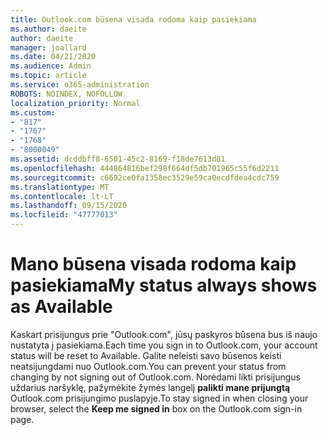 ```yaml
---
title: Outlook.com būsena visada rodoma kaip pasiekiama
ms.author: daeite
author: daeite
manager: joallard
ms.date: 04/21/2020
ms.audience: Admin
ms.topic: article
ms.service: o365-administration
ROBOTS: NOINDEX, NOFOLLOW
localization_priority: Normal
ms.custom:
- "817"
- "1767"
- "1768"
- "8000049"
ms.assetid: dcddbff8-6501-45c2-8169-f18de7613d81
ms.openlocfilehash: 444864816bef298f664df5db701965c55f6d2211
ms.sourcegitcommit: c6692ce0fa1358ec3529e59ca0ecdfdea4cdc759
ms.translationtype: MT
ms.contentlocale: lt-LT
ms.lasthandoff: 09/15/2020
ms.locfileid: "47777013"
---
```

# <a name="my-status-always-shows-as-available"></a><span data-ttu-id="84b64-102">Mano būsena visada rodoma kaip pasiekiama</span><span class="sxs-lookup"><span data-stu-id="84b64-102">My status always shows as Available</span></span>

<span data-ttu-id="84b64-103">Kaskart prisijungus prie "Outlook.com", jūsų paskyros būsena bus iš naujo nustatyta į pasiekiama.</span><span class="sxs-lookup"><span data-stu-id="84b64-103">Each time you sign in to Outlook.com, your account status will be reset to Available.</span></span> <span data-ttu-id="84b64-104">Galite neleisti savo būsenos keisti neatsijungdami nuo Outlook.com.</span><span class="sxs-lookup"><span data-stu-id="84b64-104">You can prevent your status from changing by not signing out of Outlook.com.</span></span> <span data-ttu-id="84b64-105">Norėdami likti prisijungus uždarius naršyklę, pažymėkite žymės langelį **palikti mane prijungtą** Outlook.com prisijungimo puslapyje.</span><span class="sxs-lookup"><span data-stu-id="84b64-105">To stay signed in when closing your browser, select the **Keep me signed in** box on the Outlook.com sign-in page.</span></span>

